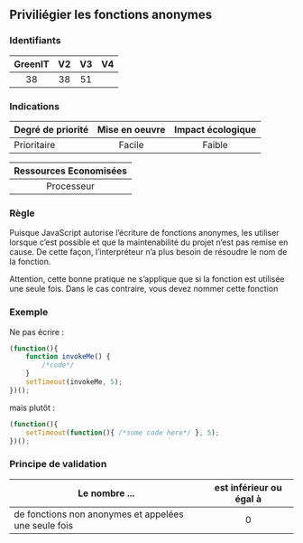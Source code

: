 ## Priviliégier les fonctions anonymes

### Identifiants

| GreenIT |  V2  |  V3  |  V4  |
|:-------:|:----:|:----:|:----:|
|   38   | 38  | 51  |      |

### Indications

| Degré de priorité |      Mise en oeuvre       |  Impact écologique    | 
|-------------------|:-------------------------:|:---------------------:|
| Prioritaire       |  Facile                   | Faible                | 


|Ressources Economisées                                      |
|:----------------------------------------------------------:|
| Processeur |

### Règle

Puisque JavaScript autorise l’écriture de fonctions anonymes, les utiliser lorsque c’est possible et que la maintenabilité du projet n’est pas remise en cause. De cette façon, l’interpréteur n’a plus besoin de résoudre le nom de la fonction.

Attention, cette bonne pratique ne s’applique que si la fonction est utilisée une seule fois. Dans le cas contraire, vous devez nommer cette fonction

### Exemple

Ne pas écrire :
```javascript
(function(){
    function invokeMe() {
        /*code*/
    }
    setTimeout(invokeMe, 5);
})();
```

mais plutôt :
```javascript
(function(){
    setTimeout(function(){ /*some code here*/ }, 5);
})();
```

### Principe de validation

| Le nombre ...     | est inférieur ou égal à   |  
|-------------------|:-------------------------:|
| de fonctions non anonymes et appelées une seule fois  |  0 |

